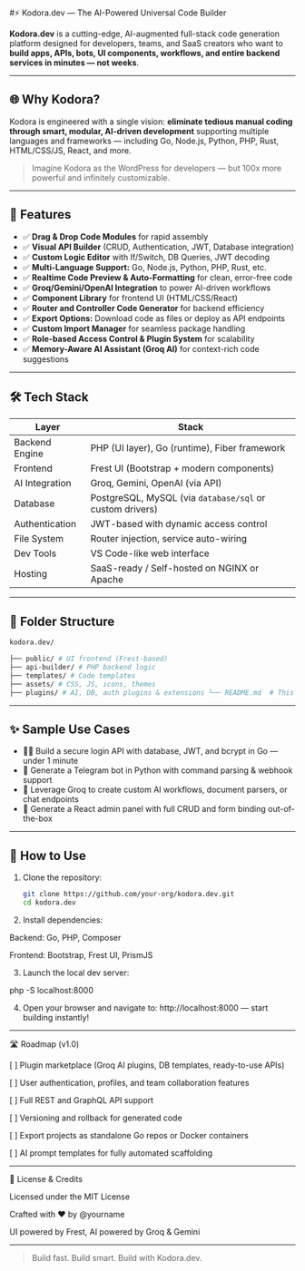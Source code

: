 #⚡ Kodora.dev — The AI-Powered Universal Code Builder

**Kodora.dev** is a cutting-edge, AI-augmented full-stack code generation platform designed for developers, teams, and SaaS creators who want to **build apps, APIs, bots, UI components, workflows, and entire backend services in minutes — not weeks**.

---

## 🌐 Why Kodora?

Kodora is engineered with a single vision: **eliminate tedious manual coding through smart, modular, AI-driven development** supporting multiple languages and frameworks — including Go, Node.js, Python, PHP, Rust, HTML/CSS/JS, React, and more.

> Imagine Kodora as the WordPress for developers — but 100x more powerful and infinitely customizable.

---

## 🚀 Features

- ✅ **Drag & Drop Code Modules** for rapid assembly  
- ✅ **Visual API Builder** (CRUD, Authentication, JWT, Database integration)  
- ✅ **Custom Logic Editor** with If/Switch, DB Queries, JWT decoding  
- ✅ **Multi-Language Support:** Go, Node.js, Python, PHP, Rust, etc.  
- ✅ **Realtime Code Preview & Auto-Formatting** for clean, error-free code  
- ✅ **Groq/Gemini/OpenAI Integration** to power AI-driven workflows  
- ✅ **Component Library** for frontend UI (HTML/CSS/React)  
- ✅ **Router and Controller Code Generator** for backend efficiency  
- ✅ **Export Options:** Download code as files or deploy as API endpoints  
- ✅ **Custom Import Manager** for seamless package handling  
- ✅ **Role-based Access Control & Plugin System** for scalability  
- ✅ **Memory-Aware AI Assistant (Groq AI)** for context-rich code suggestions  

---

## 🛠 Tech Stack

| Layer           | Stack                                                                 |
|-----------------|-----------------------------------------------------------------------|
| Backend Engine  | PHP (UI layer), Go (runtime), Fiber framework                         |
| Frontend        | Frest UI (Bootstrap + modern components)                             |
| AI Integration  | Groq, Gemini, OpenAI (via API)                                        |
| Database        | PostgreSQL, MySQL (via `database/sql` or custom drivers)              |
| Authentication  | JWT-based with dynamic access control                                |
| File System     | Router injection, service auto-wiring                                |
| Dev Tools       | VS Code-like web interface                                           |
| Hosting         | SaaS-ready / Self-hosted on NGINX or Apache                         |

---

## 📁 Folder Structure
```bash
kodora.dev/ 

├── public/ # UI frontend (Frest-based)
├── api-builder/ # PHP backend logic 
├── templates/ # Code templates
├── assets/ # CSS, JS, icons, themes
├── plugins/ # AI, DB, auth plugins & extensions └── README.md  # This file
```
---

## ✨ Sample Use Cases

- 🧑‍💻 Build a secure login API with database, JWT, and bcrypt in Go — under 1 minute  
- 🤖 Generate a Telegram bot in Python with command parsing & webhook support  
- 🧠 Leverage Groq to create custom AI workflows, document parsers, or chat endpoints  
- 🧩 Generate a React admin panel with full CRUD and form binding out-of-the-box  

---

## 📌 How to Use

1. Clone the repository:
   ```bash
   git clone https://github.com/your-org/kodora.dev.git
   cd kodora.dev

2. Install dependencies:

Backend: Go, PHP, Composer

Frontend: Bootstrap, Frest UI, PrismJS



3. Launch the local dev server:

php -S localhost:8000


4. Open your browser and navigate to:
http://localhost:8000 — start building instantly!




---

🛣 Roadmap (v1.0)

[ ] Plugin marketplace (Groq AI plugins, DB templates, ready-to-use APIs)

[ ] User authentication, profiles, and team collaboration features

[ ] Full REST and GraphQL API support

[ ] Versioning and rollback for generated code

[ ] Export projects as standalone Go repos or Docker containers

[ ] AI prompt templates for fully automated scaffolding



---

🤝 License & Credits

Licensed under the MIT License

Crafted with ❤️ by @yourname

UI powered by Frest, AI powered by Groq & Gemini



---

> Build fast. Build smart. Build with Kodora.dev.
